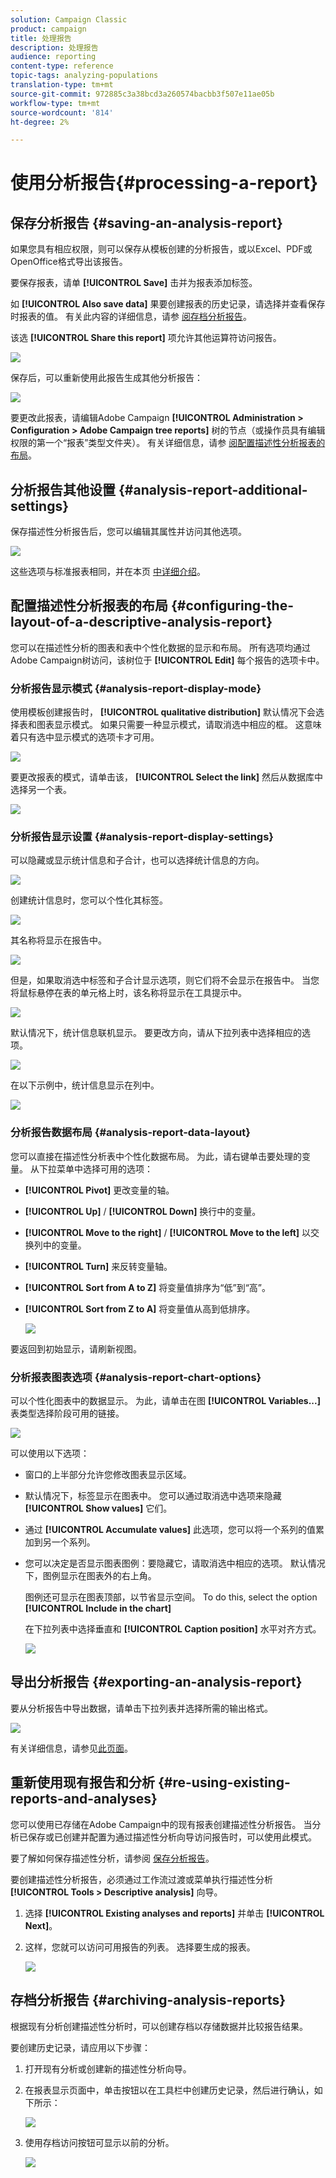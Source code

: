 ```yaml
---
solution: Campaign Classic
product: campaign
title: 处理报告
description: 处理报告
audience: reporting
content-type: reference
topic-tags: analyzing-populations
translation-type: tm+mt
source-git-commit: 972885c3a38bcd3a260574bacbb3f507e11ae05b
workflow-type: tm+mt
source-wordcount: '814'
ht-degree: 2%

---
```



# 使用分析报告{#processing-a-report}

## 保存分析报告 {#saving-an-analysis-report}

如果您具有相应权限，则可以保存从模板创建的分析报告，或以Excel、PDF或OpenOffice格式导出该报告。

要保存报表，请单 **[!UICONTROL Save]** 击并为报表添加标签。

如 **[!UICONTROL Also save data]** 果要创建报表的历史记录，请选择并查看保存时报表的值。 有关此内容的详细信息，请参 [阅存档分析报告](#archiving-analysis-reports)。

该选 **[!UICONTROL Share this report]** 项允许其他运算符访问报告。

![](assets/s_ncs_user_report_wizard_010.png)

保存后，可以重新使用此报告生成其他分析报告：

![](assets/s_ncs_user_report_wizard_08a.png)

要更改此报表，请编辑Adobe Campaign **[!UICONTROL Administration > Configuration > Adobe Campaign tree reports]** 树的节点（或操作员具有编辑权限的第一个“报表”类型文件夹）。 有关详细信息，请参 [阅配置描述性分析报表的布局](#configuring-the-layout-of-a-descriptive-analysis-report)。

## 分析报告其他设置 {#analysis-report-additional-settings}

保存描述性分析报告后，您可以编辑其属性并访问其他选项。

![](assets/s_ncs_user_report_wizard_08b.png)

这些选项与标准报表相同，并在本页 [中详细介绍](../../reporting/using/properties-of-the-report.md)。

## 配置描述性分析报表的布局 {#configuring-the-layout-of-a-descriptive-analysis-report}

您可以在描述性分析的图表和表中个性化数据的显示和布局。 所有选项均通过Adobe Campaign树访问，该树位于 **[!UICONTROL Edit]** 每个报告的选项卡中。

### 分析报告显示模式 {#analysis-report-display-mode}

使用模板创建报告时， **[!UICONTROL qualitative distribution]** 默认情况下会选择表和图表显示模式。 如果只需要一种显示模式，请取消选中相应的框。 这意味着只有选中显示模式的选项卡才可用。

![](assets/s_ncs_advuser_report_display_01.png)

要更改报表的模式，请单击该， **[!UICONTROL Select the link]** 然后从数据库中选择另一个表。

![](assets/s_ncs_advuser_report_display_02.png)

### 分析报告显示设置 {#analysis-report-display-settings}

可以隐藏或显示统计信息和子合计，也可以选择统计信息的方向。

![](assets/s_ncs_advuser_report_display_05.png)

创建统计信息时，您可以个性化其标签。

![](assets/s_ncs_advuser_report_display_06.png)

其名称将显示在报告中。

![](assets/s_ncs_advuser_report_display_07.png)

但是，如果取消选中标签和子合计显示选项，则它们将不会显示在报告中。 当您将鼠标悬停在表的单元格上时，该名称将显示在工具提示中。

![](assets/s_ncs_advuser_report_display_08.png)

默认情况下，统计信息联机显示。 要更改方向，请从下拉列表中选择相应的选项。

![](assets/s_ncs_advuser_report_wizard_035a.png)

在以下示例中，统计信息显示在列中。

![](assets/s_ncs_advuser_report_wizard_035.png)

### 分析报告数据布局 {#analysis-report-data-layout}

您可以直接在描述性分析表中个性化数据布局。 为此，请右键单击要处理的变量。 从下拉菜单中选择可用的选项：

* **[!UICONTROL Pivot]** 更改变量的轴。
* **[!UICONTROL Up]** / **[!UICONTROL Down]** 换行中的变量。
* **[!UICONTROL Move to the right]** / **[!UICONTROL Move to the left]** 以交换列中的变量。
* **[!UICONTROL Turn]** 来反转变量轴。
* **[!UICONTROL Sort from A to Z]** 将变量值排序为“低”到“高”。
* **[!UICONTROL Sort from Z to A]** 将变量值从高到低排序。

   ![](assets/s_ncs_advuser_report_wizard_016.png)

要返回到初始显示，请刷新视图。

### 分析报表图表选项 {#analysis-report-chart-options}

可以个性化图表中的数据显示。 为此，请单击在图 **[!UICONTROL Variables...]** 表类型选择阶段可用的链接。

![](assets/s_ncs_advuser_report_wizard_3c.png)

可以使用以下选项：

* 窗口的上半部分允许您修改图表显示区域。
* 默认情况下，标签显示在图表中。 您可以通过取消选中选项来隐藏 **[!UICONTROL Show values]** 它们。
* 通过 **[!UICONTROL Accumulate values]** 此选项，您可以将一个系列的值累加到另一个系列。
* 您可以决定是否显示图表图例：要隐藏它，请取消选中相应的选项。 默认情况下，图例显示在图表外的右上角。

   图例还可显示在图表顶部，以节省显示空间。 To do this, select the option **[!UICONTROL Include in the chart]**

   在下拉列表中选择垂直和 **[!UICONTROL Caption position]** 水平对齐方式。

   ![](assets/s_ncs_advuser_report_wizard_3d.png)

## 导出分析报告 {#exporting-an-analysis-report}

要从分析报告中导出数据，请单击下拉列表并选择所需的输出格式。

![](assets/s_ncs_user_report_wizard_09.png)

有关详细信息，请参见[此页面](../../reporting/using/actions-on-reports.md)。

## 重新使用现有报告和分析 {#re-using-existing-reports-and-analyses}

您可以使用已存储在Adobe Campaign中的现有报表创建描述性分析报告。 当分析已保存或已创建并配置为通过描述性分析向导访问报告时，可以使用此模式。

要了解如何保存描述性分析，请参阅 [保存分析报告](#saving-an-analysis-report)。

要创建描述性分析报告，必须通过工作流过渡或菜单执行描述性分析 **[!UICONTROL Tools > Descriptive analysis]** 向导。

1. 选择 **[!UICONTROL Existing analyses and reports]** 并单击 **[!UICONTROL Next]**。
1. 这样，您就可以访问可用报告的列表。 选择要生成的报表。

   ![](assets/s_ncs_user_report_wizard_01.png)

## 存档分析报告 {#archiving-analysis-reports}

根据现有分析创建描述性分析时，可以创建存档以存储数据并比较报告结果。

要创建历史记录，请应用以下步骤：

1. 打开现有分析或创建新的描述性分析向导。
1. 在报表显示页面中，单击按钮以在工具栏中创建历史记录，然后进行确认，如下所示：

   ![](assets/reporting_descriptive_historize_icon.png)

1. 使用存档访问按钮可显示以前的分析。

   ![](assets/reporting_descriptive_historize_access.png)

